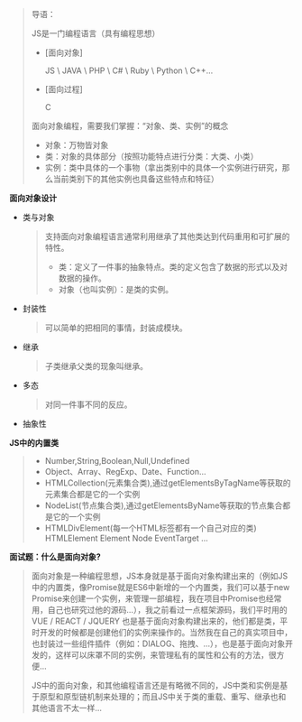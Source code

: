 > 导语：
>
> JS是一门编程语言（具有编程思想）
>
> - [面向对象]
>
>   JS \ JAVA \ PHP \ C# \ Ruby \ Python \ C++...
>
> - [面向过程]
>
>   C
>
> 面向对象编程，需要我们掌握：“对象、类、实例”的概念
>
> - 对象：万物皆对象
> - 类：对象的具体部分（按照功能特点进行分类：大类、小类）
> - 实例：类中具体的一个事物（拿出类别中的具体一个实例进行研究，那么当前类别下的其他实例也具备这些特点和特征）

**面向对象设计**

- 类与对象

  > 支持面向对象编程语言通常利用继承了其他类达到代码重用和可扩展的特性。
  >
  > - 类：定义了一件事的抽象特点。类的定义包含了数据的形式以及对数据的操作。
  > - 对象（也叫实例）：是类的实例。

- 封装性

  > 可以简单的把相同的事情，封装成模块。

- 继承

  > 子类继承父类的现象叫继承。

- 多态

  > 对同一件事不同的反应。

- 抽象性

  

**JS中的内置类**

> - Number,String,Boolean,Null,Undefined
> - Object、Array、RegExp、Date、Function…
> - HTMLCollection(元素集合类),通过getElementsByTagName等获取的元素集合都是它的一个实例
> - NodeList(节点集合类),通过getElementsByName等获取的节点集合都是它的一个实例
> - HTMLDivElement(每一个HTML标签都有一个自己对应的类) HTMLElement Element Node EventTarget …

**面试题：什么是面向对象?**

> 面向对象是一种编程思想，JS本身就是基于面向对象构建出来的（例如JS中的内置类，像Promise就是ES6中新增的一个内置类，我们可以基于new Promise来创建一个实例，来管理一部编程，我在项目中Promise也经常用，自己也研究过他的源码...），我之前看过一点框架源码，我们平时用的VUE / REACT / JQUERY 也是基于面向对象构建出来的，他们都是类，平时开发的时候都是创建他们的实例来操作的。当然我在自己的真实项目中，也封装过一些组件插件（例如：DIALOG、拖拽、...），也是基于面向对象开发的，这样可以床罩不同的实例，来管理私有的属性和公有的方法，很方便...
>
> JS中的面向对象，和其他编程语言还是有略微不同的，JS中类和实例是基于原型和原型链机制来处理的；而且JS中关于类的重载、重写、继承也和其他语言不太一样...

